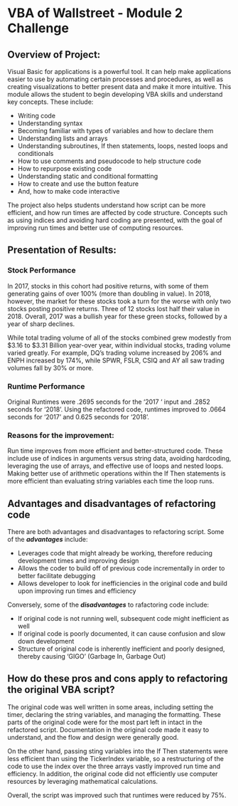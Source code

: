 # VBA of Wallstreet - Module 2 Challenge
## Overview of Project: 

Visual Basic for applications is a powerful tool. It can help make applications easier to use by automating certain processes and procedures, as well as creating visualizations to better present data and make it more intuitive. This module allows the student to begin developing VBA skills and understand key concepts. These include:

-	Writing code
-	Understanding syntax
-	Becoming familiar with types of variables and how to declare them
-	Understanding lists and arrays
-	Understanding subroutines, If then statements, loops, nested loops and conditionals
-	How to use comments and pseudocode to help structure code
-	How to repurpose existing code
-	Understanding static and conditional formatting
-	How to create and use the button feature
-	And, how to make code interactive

The project also helps students understand how script can be more efficient, and how run times are affected by code structure. Concepts such as using indices and avoiding hard coding are presented, with the goal of improving run times and better use of computing resources.

## Presentation of Results:

### Stock Performance 
In 2017,  stocks in this cohort had positive returns, with some of them generating gains of over 100% (more than doubling in value). In 2018, however, the market for these stocks took a turn for the worse with only two stocks posting positive returns. Three of 12 stocks lost half their value in 2018. Overall, 2017 was a bullish year for these green stocks, followed by a year of sharp declines.

While total trading volume of all of the stocks combined grew modestly from $3.16 to $3.31 Billion year-over year, within individual stocks, trading volume varied greatly. For example, DQ’s trading volume increased by 206% and ENPH increased by 174%, while SPWR, FSLR, CSIQ and AY all saw trading volumes fall by 30% or more. 

### Runtime Performance
Original Runtimes were .2695 seconds for the ‘2017 ‘ input and .2852 seconds for ‘2018’. Using the refactored code, runtimes improved to .0664 seconds for ‘2017’ and 0.625 seconds for ‘2018’.

### Reasons for the improvement:
Run time improves from more efficient and better-structured code. These include use of indices in arguments versus string data, avoiding hardcoding, leveraging the use of arrays, and effective use of loops and nested loops. Making better use of arithmetic operations within the If Then statements is more efficient than evaluating string variables each time the loop runs.  

## Advantages and disadvantages of refactoring code
There are both advantages and disadvantages to refactoring script. 
Some of the ***advantages*** include:
-	Leverages code that might already be working, therefore reducing development times and improving design
-	Allows the coder to build off of previous code incrementally in order to better facilitate debugging
-	Allows developer to look for inefficiencies in the original code and build upon improving run times and efficiency
 
Conversely, some of the ***disadvantages*** to rafactoring code include:
-	If original code is not running well, subsequent code might inefficient as well
-	If original code is poorly documented, it can cause confusion and slow down development
-	Structure of original code is inherently inefficient and poorly designed, thereby causing ‘GIGO’ (Garbage In, Garbage Out)

## How do these pros and cons apply to refactoring the original VBA script?
The original code was well written in some areas, including setting the timer, declaring the string variables, and managing the formatting. These parts of the original code were for the most part left in intact in the refactored script. Documentation in the original code  made it easy to understand, and the flow and design were generally good. 

On the other hand, passing sting variables into the If Then statements were less efficient than using the TickerIndex variable, so a restructuring of the code to use the index over the three arrays vastly improved run time and efficiency. In addition, the original code did not efficiently use computer resources by leveraging mathematical calculations. 

Overall, the script was improved such that runtimes were reduced by 75%. 
